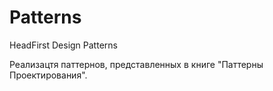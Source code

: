 # Patterns
HeadFirst Design Patterns

Реализацтя паттернов, представленных в книге "Паттерны Проектирования".
